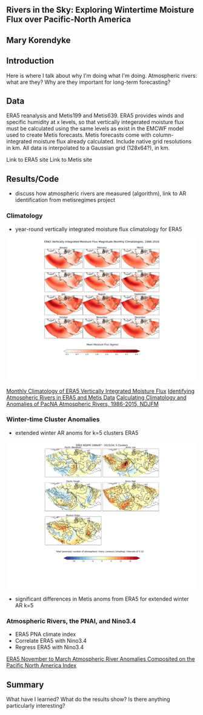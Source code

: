 ## Rivers in the Sky: Exploring Wintertime Moisture Flux over Pacific-North America

## Mary Korendyke

## Introduction

Here is where I talk about why I'm doing what I'm doing. Atmospheric rivers: what are they? Why are they important for long-term forecasting?


## Data

ERA5 reanalysis and Metis199 and Metis639. ERA5 provides winds and specific humidity at x levels, so that vertically integerated moisture flux must be calculated using the same levels as exist in the EMCWF model used to create Metis forecasts. Metis forecasts come with column-integrated moisture flux already calculated. Include native grid resolutions in km. All data is interpolated to a Gaussian grid (128x64?), in km.

Link to ERA5 site
Link to Metis site

## Results/Code
- discuss how atmospheric rivers are measured (algorithm), link to AR identification from metisregimes project

### Climatology
- year-round vertically integrated moisture flux climatology for ERA5

![](vqvi.climo.1986-2016.png)

[Monthly Climatology of ERA5 Vertically Integrated Moisture Flux](https://github.com/mkorendyke/CLIM680/blob/master/hw2.ipynb)
[Identifying Atmospheric Rivers in ERA5 and Metis Data](https://github.com/mkorendyke/CLIM680/blob/master/AR_notrack_2.ipynb)
[Calculating Climatology and Anomalies of PacNA Atmospheric Rivers, 1986-2015, NDJFM](https://github.com/mkorendyke/CLIM680/blob/master/AR_notrack_3.calcanoms.ipynb)

### Winter-time Cluster Anomalies
- extended winter AR anoms for k=5 clusters ERA5

![](era5.AR.10%.PNA.NDJFM.k5.composite.png)

- significant differences in Metis anoms from ERA5 for extended winter AR k=5

### Atmospheric Rivers, the PNAI, and Nino3.4
- ERA5 PNA climate index
- Correlate ERA5 with Nino3.4
- Regress ERA5 with Nino3.4

[ERA5 November to March Atmospheric River Anomalies Composited on the Pacific North America Index](https://github.com/mkorendyke/CLIM680/blob/master/hw3.ipynb)

## Summary
What have I learned? What do the results show? Is there anything particularly interesting?
